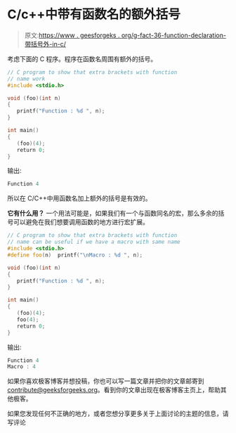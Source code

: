 # C/c++中带有函数名的额外括号

> 原文:[https://www . geesforgeks . org/g-fact-36-function-declaration-带括号外-in-c/](https://www.geeksforgeeks.org/g-fact-36-function-declaration-with-extra-brackets-in-c/)

考虑下面的 C 程序。程序在函数名周围有额外的括号。

```cpp
// C program to show that extra brackets with function
// name work
#include <stdio.h>

void (foo)(int n)
{
   printf("Function : %d ", n);
}

int main()
{
   (foo)(4);
   return 0;  
}
```

输出:

```cpp
Function 4
```

所以在 C/C++中用函数名加上额外的括号是有效的。

**它有什么用？**
一个用法可能是，如果我们有一个与函数同名的宏，那么多余的括号可以避免在我们想要调用函数的地方进行宏扩展。

```cpp
// C program to show that extra brackets with function
// name can be useful if we have a macro with same name
#include <stdio.h>
#define foo(n)  printf("\nMacro : %d ", n);

void (foo)(int n)
{
   printf("Function : %d ", n);
}

int main()
{
   (foo)(4);
   foo(4);
   return 0;
}
```

输出:

```cpp
Function 4
Macro : 4
```

如果你喜欢极客博客并想投稿，你也可以写一篇文章并把你的文章邮寄到 contribute@geeksforgeeks.org。看到你的文章出现在极客博客主页上，帮助其他极客。

如果您发现任何不正确的地方，或者您想分享更多关于上面讨论的主题的信息，请写评论